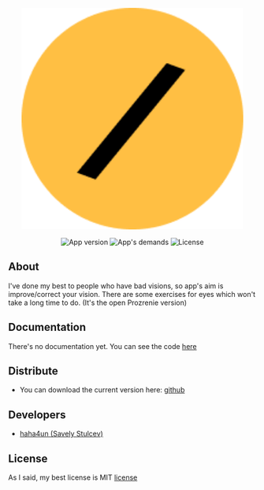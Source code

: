 <p align="center">
      <img src="https://github.com/haha4un/ProzrenieLite/blob/master/app/src/main/res/drawable/icon_spl.png" width="450">
</p>

<p align="center">
   <img src="https://img.shields.io/badge/Current%20Version-now%20v1%20is%20available!-yellow" alt="App version">
    <img src="https://img.shields.io/badge/Works%20in-7th%20and%20higher%20android%20versions-yellow" alt="App's demands">
   <img src="https://img.shields.io/badge/Our%20license-is%20MIT's%20license-yellow" alt="License">
</p>

## About

I've done my best to people who have bad visions, so app's aim is improve/correct your vision. There are some exercises for eyes which won't take a long time to do. 
(It's the open Prozrenie version)

## Documentation

There's no documentation yet.
You can see the code [here](https://github.com/haha4un/ProzrenieLite/tree/master)

## Distribute

- You can download the current version here: [github](https://github.com/haha4un/ProzrenieLite/blob/main/v1.apk)


## Developers

- [haha4un (Savely Stulcev)](https://github.com/haha4un)

## License

As I said, my best license is MIT [license](https://github.com/haha4un/ProzrenieLite/blob/main/LICENSE)
